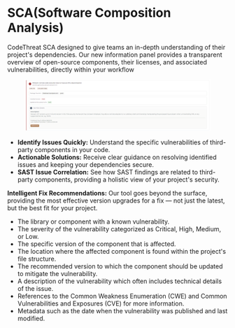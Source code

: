 # SCA(Software Composition Analysis)

CodeThreat SCA designed to give teams an in-depth understanding of their project's dependencies. Our new information panel provides a transparent overview of open-source components, their licenses, and associated vulnerabilities, directly within your workflow

<figure><img src="../../.gitbook/assets/image (10).png" alt=""><figcaption></figcaption></figure>

* **Identify Issues Quickly:** Understand the specific vulnerabilities of third-party components in your code.
* **Actionable Solutions:** Receive clear guidance on resolving identified issues and keeping your dependencies secure.
* **SAST Issue Correlation:** See how SAST findings are related to third-party components, providing a holistic view of your project's security.

**Intelligent Fix Recommendations:** Our tool goes beyond the surface, providing the most effective version upgrades for a fix — not just the latest, but the best fit for your project.

* The library or component with a known vulnerability.
* The severity of the vulnerability categorized as Critical, High, Medium, or Low.
* The specific version of the component that is affected.
* The location where the affected component is found within the project's file structure.
* The recommended version to which the component should be updated to mitigate the vulnerability.
* A description of the vulnerability which often includes technical details of the issue.
* References to the Common Weakness Enumeration (CWE) and Common Vulnerabilities and Exposures (CVE) for more information.
* Metadata such as the date when the vulnerability was published and last modified.
